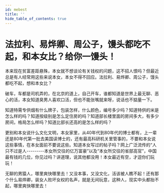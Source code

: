 ```yaml
---
id: mebest
title: ''
hide_table_of_contents: true
---
```


# 法拉利、易烨卿、周公子，馒头都吃不起，和本女比？给你一馒头！

本来现在贫富差距悬殊，本女就不想谈论有关钱权的问题，这不招人恨吗？但最近总是有人经常用这些来说本女，本女不得不回应。法拉利、易烨卿、周公子，馒头都吃不起，想和本女比？

破车，车都是司机弄的，在北京的道上，自己开车，谁都知道是世界上最无聊、恶心的活，本女知道臭男人喜欢口活，但也不能张嘴就来呀，说话也不掂量一下。

知道特需专供烟有什么牌子，包装怎样，什么颜色，编号多少吗？知道特供的米是怎么样的吗？知道按级别是怎么定住房的吗？知道部长楼里面的房间多大，有多少房间，格局怎么样吗？知道比部长还高的是怎么样的吗？

更别和本女说什么文化文明，本女家里，从40年代到80年代的博士都有，上一辈还是80年代第一批去美国读博士的，还有最高科研机关里管事的，不要和本女说这些事情，在本女面前不要说这些。知道本女写过的帖子吗？网上广泛流传的“人只不过是人---------本女所交往的亿万富豪”以及“本女所交往的省部高官”，中国最有钱的几位，你见过吗？讲道理，说其他都没用！本女最近有空，才逗你们玩玩！

无聊的男猿人，哪里爽快哪里去！又没本事，又没文化，活该被人瞧不起！还有那个什么易烨卿，装女人败坏女权的名声，就是无间玩意，这种人，现实中头都抬不起，哪里爽快哪里去！
